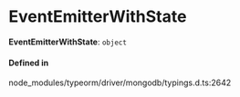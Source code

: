 # EventEmitterWithState

 **EventEmitterWithState**: `object`

#### Defined in

node_modules/typeorm/driver/mongodb/typings.d.ts:2642
